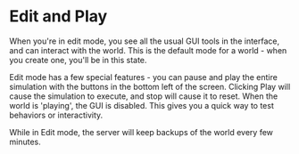 # Edit and Play

When you're in edit mode, you see all the usual GUI tools in the interface, and can interact with the world. This is the default mode for a world - when you create one, you'll be in this state.

Edit mode has a few special features - you can pause and play the entire simulation with the buttons in the bottom left of the screen. Clicking Play will cause the simulation to execute, and stop will cause it to reset. When the world is 'playing', the GUI is disabled. This gives you a quick way to test behaviors or interactivity. 

While in Edit mode, the server will keep backups of the world every few minutes.